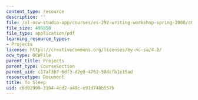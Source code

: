 ```yaml
---
content_type: resource
description: ''
file: /ol-ocw-studio-app/courses/es-292-writing-workshop-spring-2008/c6d0299931944cd2a48ce91d748b557b_MITES_292S08_to_sleep.pdf
file_size: 496850
file_type: application/pdf
learning_resource_types:
- Projects
license: https://creativecommons.org/licenses/by-nc-sa/4.0/
ocw_type: OCWFile
parent_title: Projects
parent_type: CourseSection
parent_uid: c17af3b7-6df3-d2e0-4762-58dcfb1e15ad
resourcetype: Document
title: To Sleep
uid: c6d02999-3194-4cd2-a48c-e91d748b557b
---
```

